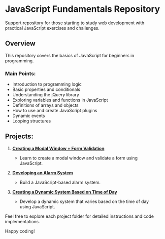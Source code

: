 # JavaScript Fundamentals Repository

Support repository for those starting to study web development with practical JavaScript exercises and challenges.

## Overview

This repository covers the basics of JavaScript for beginners in programming.

### Main Points:

- Introduction to programming logic
- Basic properties and conditionals
- Understanding the jQuery library
- Exploring variables and functions in JavaScript
- Definitions of arrays and objects
- How to use and create JavaScript plugins
- Dynamic events
- Looping structures

## Projects:

1. **[Creating a Modal Window + Form Validation](https://github.com/Shellyda/studies-javascript-basic/blob/main/1-%20JavaScript%20e%20L%C3%B3gica%20de%20Programa%C3%A7%C3%A3o/Introdu%C3%A7%C3%A3o%20a%20JS/Segundo%20passo/JQuery%20-%20Uma%20biblioteca%20do%20JS/Dominando%20JQuery/9-%20Criando%20uma%20janela%20modal%20e%20validando%20um%20formul%C3%A1rio.html)**
   - Learn to create a modal window and validate a form using JavaScript.

2. **[Developing an Alarm System](https://github.com/Shellyda/studies-javascript-basic/tree/main/1-%20JavaScript%20e%20L%C3%B3gica%20de%20Programa%C3%A7%C3%A3o/Testes%20com%20o%20c%C3%B3digo%20JS/Alarme%20com%20JS)**
   - Build a JavaScript-based alarm system.

3. **[Creating a Dynamic System Based on Time of Day](https://github.com/Shellyda/Project-DynamicSystem-JavaScript)**
   - Develop a dynamic system that varies based on the time of day using JavaScript.

Feel free to explore each project folder for detailed instructions and code implementations.

Happy coding!
